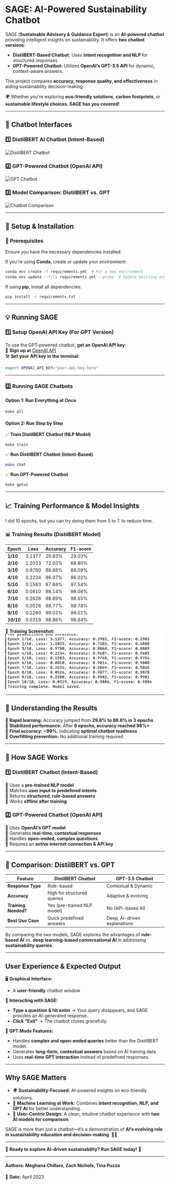 # **SAGE: AI-Powered Sustainability Chatbot**  

SAGE (**Sustainable Advisory & Guidance Expert**) is an **AI-powered chatbot** providing intelligent insights on sustainability. It offers **two chatbot versions**:  

- **DistilBERT-Based Chatbot:** Uses **intent recognition and NLP** for structured responses.  
- **GPT-Powered Chatbot:** Utilizes **OpenAI’s GPT-3.5 API** for dynamic, context-aware answers.  

This project compares **accuracy, response quality, and effectiveness** in aiding sustainability decision-making.  

🌍 Whether you're exploring **eco-friendly solutions**, **carbon footprints**, or **sustainable lifestyle choices**, **SAGE has you covered!**  

---

## **📸 Chatbot Interfaces**  

### **1️⃣ DistilBERT AI Chatbot (Intent-Based)**
![DistilBERT Chatbot](images/aichatbot.png)  

### **2️⃣ GPT-Powered Chatbot (OpenAI API)**
![GPT Chatbot](images/gptchatbot.png)  

### **3️⃣ Model Comparison: DistilBERT vs. GPT**
![Chatbot Comparison](images/comparison.png)  

---

## **🚀 Setup & Installation**  

### **📌 Prerequisites**  
Ensure you have the necessary dependencies installed:  

If you're using **Conda**, create or update your environment:  
```bash
conda env create -f requirements.yml  # For a new environment  
conda env update --file requirements.yml --prune  # Update existing environment  
```

If using **pip**, install all dependencies:  
```bash
pip install -r requirements.txt
```

---

## **💡 Running SAGE**  

### **1️⃣ Setup OpenAI API Key (For GPT Version)**  
To use the GPT-powered chatbot, **get an OpenAI API key**:  
🔗 **Sign up at** [OpenAI API](https://platform.openai.com/signup)  
🛠 **Set your API key in the terminal:**  
```bash
export OPENAI_API_KEY="your-api-key-here"
```

---

### **2️⃣ Running SAGE Chatbots**  

#### **Option 1: Run Everything at Once**
```bash
make all
```

#### **Option 2: Run Step by Step**  

✅ **Train DistilBERT Chatbot (NLP Model)**  
```bash
make train
```

✅ **Run DistilBERT Chatbot (Intent-Based)**
```bash
make chat
```

✅ **Run GPT-Powered Chatbot**
```bash
make gptui
```

---

## **📈 Training Performance & Model Insights**  
I did 10 epochs, but you can try doing them from 5 to 7. to reduce time.
### **📊 Training Results (DistilBERT Model)**
| **Epoch** | **Loss** | **Accuracy** | **F1-score** |
|-----------|---------|-------------|--------------|
| **1/10**  | 3.1377  | 29.83%      | 29.03%       |
| **2/10**  | 1.2033  | 72.03%      | 68.80%       |
| **3/10**  | 0.9780  | 88.68%      | 88.09%       |
| **4/10**  | 0.2234  | 96.07%      | 96.02%       |
| **5/10**  | 0.1583  | 97.68%      | 97.54%       |
| **6/10**  | 0.0810  | 98.14%      | 98.08%       |
| **7/10**  | 0.2626  | 98.69%      | 98.65%       |
| **8/10**  | 0.0526  | 98.77%      | 98.78%       |
| **9/10**  | 0.2280  | 99.03%      | 99.01%       |
| **10/10** | 0.0319  | 98.86%      | 98.84%       |

🔹 **Training Screenshot:**  
![Training Screenshot](figs/training.png)  

---

## **🔬 Understanding the Results**  

📌 **Rapid learning:** Accuracy jumped from **29.8% to 88.6% in 3 epochs**  
📌 **Stabilized performance:** After **6 epochs, accuracy reached 98%+**  
📌 **Final accuracy: ~99%**, indicating **optimal chatbot readiness**  
📌 **Overfitting prevention:** No additional training required  

---

## **🤖 How SAGE Works**  

### **1️⃣ DistilBERT Chatbot (Intent-Based)**
🔹 Uses a **pre-trained NLP model**  
🔹 Matches **user input to predefined intents**  
🔹 Returns **structured, rule-based answers**  
🔹 Works **offline after training**  

### **2️⃣ GPT-Powered Chatbot (OpenAI API)**
🔹 Uses **OpenAI’s GPT model**  
🔹 Generates **real-time, contextual responses**  
🔹 Handles **open-ended, complex questions**  
🔹 Requires an **active internet connection & API key**  

---

## **🧠 Comparison: DistilBERT vs. GPT**  

| Feature                  | DistilBERT Chatbot | GPT-3.5 Chatbot |
|--------------------------|-------------------|-----------------|
| **Response Type**        | Rule-based        | Contextual & Dynamic |
| **Accuracy**             | High for structured queries | Adaptive & evolving |
| **Training Needed?**     | Yes (pre-trained NLP model) | No (API-based AI) |
| **Best Use Case**        | Quick predefined answers | Deep, AI-driven explanations |

By comparing the two models, SAGE explores the advantages of **rule-based AI** vs. **deep learning-based conversational AI** in addressing **sustainability queries**.  

---

## **User Experience & Expected Output**  

🖥️ **Graphical Interface:**  
- A **user-friendly** chatbot window  

💬 **Interacting with SAGE:**  
- **Type a question & hit enter** → Your query disappears, and SAGE provides an AI-generated response.  
- **Click "Exit"** → The chatbot closes gracefully.  

**🤖 GPT Mode Features:**  
- Handles **complex and open-ended queries** better than the DistilBERT model.  
- Generates **long-form, contextual answers** based on AI training data.  
- Uses **real-time GPT interaction** instead of predefined responses.  

---

## **Why SAGE Matters**  
- 🌍 **Sustainability-Focused:** AI-powered insights on eco-friendly solutions.  
- 🤖 **Machine Learning at Work:** Combines **intent recognition, NLP, and GPT AI** for better understanding.  
- 🎯 **User-Centric Design:** A clean, intuitive chatbot experience with **two AI models for comparison**.  

SAGE is more than just a chatbot—it’s a demonstration of **AI’s evolving role in sustainability education and decision-making**. 🌱💡  

---

🔹 **Ready to explore AI-driven sustainability? Run SAGE today!** 🚀  

---

#### **Authors:** Meghana Chillara, Zach Nichols, Tina Puzzo  
📅 **Date:** April 2023  

